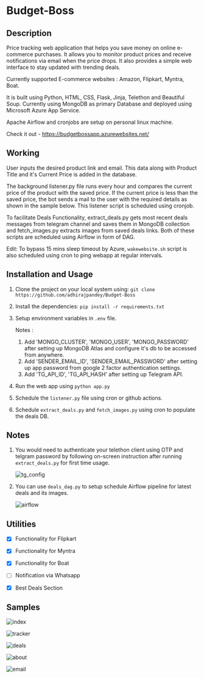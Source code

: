 # Budget-Boss

## Description
Price tracking web application that helps you save money on online e-commerce purchases. It allows you to monitor product prices and receive notifications via email when the price drops. It also provides a simple web interface to stay updated with trending deals.

Currently supported E-commerce websites : Amazon, Flipkart, Myntra, Boat.

It is built using Python, HTML, CSS, Flask, Jinja, Telethon and Beautiful Soup. Currently using MongoDB as primary Database and deployed using Microsoft Azure App Service.

Apache Airflow and cronjobs are setup on personal linux machine.

Check it out - https://budgetbossapp.azurewebsites.net/

## Working
User inputs the desired product link and email. This data along with Product Title and it's Current Price is added in the database.

The background listener.py file runs every hour and compares the current price of the product with the saved price. If the current price is less than the saved price, the bot sends a mail to the user with the required details as shown in the sample below. This listener script is scheduled using cronjob.

To facilitate Deals Functionality, extract_deals.py gets most recent deals messages from telegram channel and saves them in MongoDB collection and fetch_images.py extracts images from saved deals links. Both of these scripts are scheduled using Airflow in form of DAG.

Edit: To bypass 15 mins sleep timeout by Azure, `wakewebsite.sh` script is also scheduled using cron to ping webapp at regular intervals.

## Installation and Usage

1. Clone the project on your local system using: `git clone https://github.com/adhirajpandey/Budget-Boss`

2. Install the dependencies: `pip install -r requirements.txt`

3. Setup environment variables in `.env` file.

   Notes : 
   1. Add 'MONGO_CLUSTER', 'MONGO_USER', 'MONGO_PASSWORD' after setting up MongoDB Atlas and configure it's db to be accessed from anywhere.
   2. Add 'SENDER_EMAIL_ID', 'SENDER_EMAIL_PASSWORD' after setting up app password from google 2 factor authentication settings.
   3. Add 'TG_API_ID', 'TG_API_HASH' after setting up Telegram API.

4. Run the web app using `python app.py`

5. Schedule the `listener.py` file using cron or github actions.

6. Schedule `extract_deals.py` and `fetch_images.py` using cron to populate the deals DB.

## Notes

1. You would need to authenticate your telethon client using OTP and telgram password by following on-screen instruction after running `extract_deals.py` for first time usage.

   ![tg_config](https://github.com/adhirajpandey/Budget-Boss/assets/87516052/99a62f35-159e-4af4-8f70-6e334420be67)

2. You can use `deals_dag.py` to setup schedule Airflow pipeline for latest deals and its images.
   
   ![airflow](https://github.com/adhirajpandey/Budget-Boss/assets/87516052/a9ccc1c9-65d5-40a2-9431-34d8570240dc)


## Utilities

- [x] Functionality for Flipkart
- [x] Functionality for Myntra
- [x] Functionality for Boat
- [ ] Notification via Whatsapp
- [x] Best Deals Section


## Samples

  ![index](https://github.com/adhirajpandey/Budget-Boss/assets/87516052/126b9a5e-75ed-4671-9b88-d2f09fc3e57b)

  ![tracker](https://github.com/adhirajpandey/Budget-Boss/assets/87516052/4001cead-0918-4acc-8173-7c9d0c8a4a15)

  ![deals](https://github.com/adhirajpandey/Budget-Boss/assets/87516052/625ca642-9a58-44dd-8f41-ef8e6c5b0caf)

  ![about](https://github.com/adhirajpandey/Budget-Boss/assets/87516052/aba5a01f-f862-4666-9982-99de339be7ce)

  ![email](https://github.com/adhirajpandey/Budget-Boss/assets/87516052/d1763d6b-a3d4-4562-9301-0675ee72ab73)



  
  

